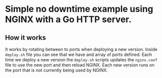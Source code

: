 # Simple no downtime example using NGINX with a Go HTTP server.

## How it works

It works by rotating between to ports when deploying a new version. Inside `deploy.sh` file you can see that we have and array of ports defined.
Each time we deploy a new version the `deploy.sh` scripts updates the `nginx.conf` file to use the new port and then reload NGINX.
Each new version runs on the port that is not currently being used by NGINX.
